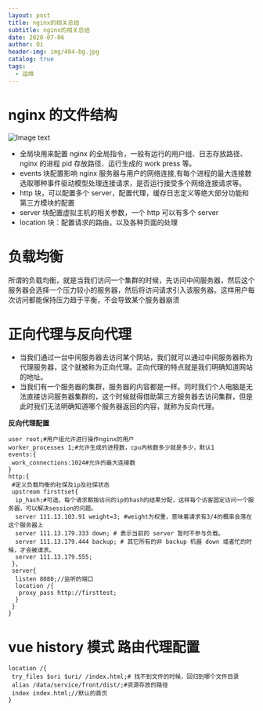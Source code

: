 ```yaml
---
layout: post
title: nginx的相关总结
subtitle: nginx的相关总结
date: 2020-07-06
author: Qi
header-img: img/404-bg.jpg
catalog: true
tags:
  - 运维
---
```


# nginx 的文件结构

![Image text](/img/WechatIMG782.jpeg)

- 全局块用来配置 nginx 的全局指令，一般有运行的用户组、日志存放路径、nginx 的进程 pid 存放路径、运行生成的 work press 等。
- events 块配置影响 nginx 服务器与用户的网络连接,有每个进程的最大连接数
  选取哪种事件驱动模型处理连接请求，是否运行接受多个网络连接请求等。
- http 块，可以配置多个 server，配置代理，缓存日志定义等绝大部分功能和第三方模块的配置
- server 块配置虚拟主机的相关参数，一个 http 可以有多个 server
- location 块：配置请求的路由，以及各种页面的处理

# 负载均衡

所谓的负载均衡，就是当我们访问一个集群的时候，先访问中间服务器，然后这个服务器会选择一个压力较小的服务器，然后将访问请求引入该服务器。这样用户每次访问都能保持压力趋于平衡，不会导致某个服务器崩溃

# 正向代理与反向代理

- 当我们通过一台中间服务器去访问某个网站，我们就可以通过中间服务器称为代理服务器，这个就被称为正向代理。正向代理的特点就是我们明确知道网站的地址。
- 当我们有一个服务器的集群，服务器的内容都是一样。同时我们个人电脑是无法直接访问服务器集群的，这个时候就得借助第三方服务器去访问集群，但是此时我们无法明确知道哪个服务器返回的内容，就称为反向代理。

**反向代理配置**

```
user root;#用户组允许进行操作nginx的用户
worker_processes 1;#允许生成的进程数，cpu内核数多少就是多少，默认1
events:{
 work_connections:1024#允许的最大连接数
}
http:{
 #定义负载均衡的社保及ip及社保状态
 upstream firsttset{
  ip_hash;#可选，每个请求都按访问的ip的hash的结果分配，这样每个访客固定访问一个服务器，可以解决session的问题。
  server 111.13.103.91 weight=3; #weight为权重，意味着请求有3/4的概率会落在这个服务器上
  server 111.13.179.333 down; # 表示当前的 server 暂时不参与负载。
  server 111.13.179.444 backup; # 其它所有的非 backup 机器 down 或者忙的时候，才会被请求。
  server 111.13.179.555;
 },
 server{
  listen 8080;//监听的端口
  location /{
   proxy_pass http://firsttest;
  }
 }
}
```

# vue history 模式 路由代理配置

```
location /{
 try_files $uri $uri/ /index.html;# 找不到文件的时候，回归到哪个文件目录
 alias /data/service/front/dist/;#资源存放的路径
 index index.html;//默认的首页
}

```

